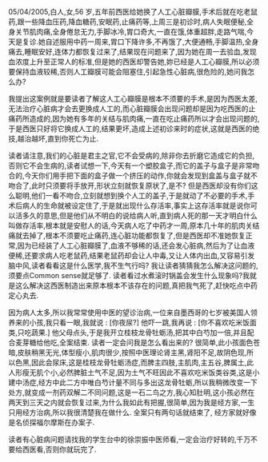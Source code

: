 05/04/2005,白人,女,56 岁,五年前西医给她换了人工心脏瓣膜,手术后就在吃老鼠药,跟一些降血压药,降血糖药,安眠药,止痛药等,上周三是初诊时,病人失眠便秘,全身关节肌肉痛,全身倦怠无力,手脚冰冷,胃口奇大,一直在饿,体重超胖,走路气喘,今天是复诊.她自述服用中药一周来,胃口下降许多,不再饿了,大便通畅,手脚温热,全身痛去,睡眠安好,连体力都恢复过来了,结果现在问题来了,因为她在周一去验血,发现血浓度上升至正常人的标准,但是她的西医却警告她,妳已经是人工心瓣膜,所以必须要保持血液较稀,否则人工瓣膜可能会阻塞住,引起急性心脏病,很危险的,她问我怎么办?

我提出这案例就是要读者了解这人工心瓣膜是根本不须要的手术,是因为西医太差,无法治疗心脏病才会去更换成人工的,而心脏瓣膜会出现问题却是因为吃西医的止痛药所造成的,因为她有多年的关结与肌肉痛,一直在吃止痛药所以才会出现问题的,于是西医只好将它换成人工的,结果更坏,造成上述初诊来时的症状,这就是西医的绝技,越治越坏,直到你死亡为止.

读者请注意,我们的心脏是君主之官,它不会受病的,除非你去折磨它造成它的负担,否则它不会生病的,读者试想一下,今天有一个塑胶盒子,而它的盖子与盒子是非常吻合的,今天你们用手把下面的盒子做一个挤压的动作,你就会发现到盒盖与盒子就不吻合了,此时只须要将手放开,形状立刻就恢复原状了,是不? 但是西医却没有你们这么聪明,他们一看不吻合,立刻就想到换个人工的盖子,于是就动了不必要的手术,手术后病人的生命就被设定住了,于是就出现什么存活率,事实上这存活率就是说你可以活多久的意思,但是他们从不明白的说给病人听,直到病人死的那一天才明白什么叫做存活率,根本就是安慰人的话,今天病人吃了中药才一周,原本几十年的肌肉关结痛就去掉了,根本不须要吃止痛药,连心脏功能都恢复了,但是西医却不准她恢复正常,因为已经装了人工心脏瓣膜了,血液不够稀的话,还会发心脏病,然后为了让血液便稀,还要求病人吃老鼠药,结果老鼠药却会让人中毒,又让人体内出血,又容易引发脑中风,读者看看这是什么医学,我不生气行吗? 我让读者猜猜我怎么解决这问题的,须要点Common sense就足够了. 读者看过水煮滚时锅盖会发生什么现象吗?我就是这么解决这西医制造出来原本根本不该存在的问题,真把我气死了,赶快吃点中药定心丸去.

因为病人太多,所以我常常使用中医的望诊治病,一位来自墨西哥的七岁被美国人领养来的小孩,我只看一眼,我就说 : [你夜尿?] 他吓一跳,我再说 : [你不喜欢吃米饭面类,只吃蔬果.] 他父母点头,于是我开立桂枝龙骨牡蛎汤,把其中白芍加一倍,并且配合麦芽糖给他吃,全案结束. 读者一定会问我是怎么看出来的? 很简单,此小孩面色苍暗,皮肤稍黑无光,体型瘦小,肌肉很少,按照中医理论肾主黑,肾阳不足,故阴色现,所以色黑,因此会尿床,这是桂枝龙骨牡蛎汤症,而脾主四肢,主肌肉,主五谷,脾属土,此人形瘦无肌个小,必然脾脏土气不足,因为土气不旺因此不喜欢吃米饭类谷类,这是小建中汤症,经方中此二方中唯白芍计量不同与多出这龙骨牡蛎,所以我稍微改变一下处方,就变成一剂药双解二不同问题,这是一石二鸟之方,我心知肚明,这小孩必然在两天到三天之内就会恢复过来,为什么我如此有把握,很简单,因为我是经方家,一生只用经方治病,所以我很清楚我在做什么. 全案只有两句话就结束了, 经方家就好像是名侦探福尔摩斯在办案子.

读者有心脏病问题请找我的学生台中的徐崇振中医师看,一定会治疗好转的,千万不要给西医看,否则你就玩完了.

